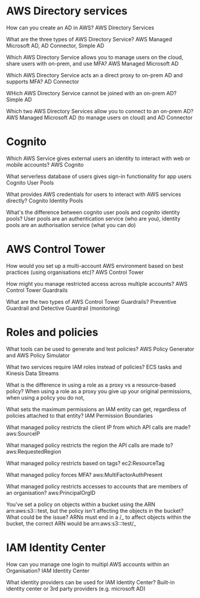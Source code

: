 # AWS Directory services

How can you create an AD in AWS?
AWS Directory Services

What are the three types of AWS Directory Service?
AWS Managed Microsoft AD, AD Connector, Simple AD

Which AWS Directory Service allows you to manage users on the cloud, share users with on-prem, and use MFA?
AWS Managed Microsoft AD

Which AWS Directory Service acts an a direct proxy to on-prem AD and supports MFA?
AD Connector

WHich AWS Directory Service cannot be joined with an on-prem AD?
Simple AD

Which two AWS Directory Services allow you to connect to an on-prem AD?
AWS Managed Microsoft AD (to manage users on cloud) and AD Connector

# Cognito

Which AWS Service gives external users an identity to interact with web or mobile accounts?
AWS Cognito

What serverless database of users gives sign-in functionality for app users
Cognito User Pools

What provides AWS credentials for users to interact with AWS services directly?
Cognito Identity Pools

What's the difference between cognito user pools and cognito identity pools?
User pools are an authentication service (who are you), identity pools are an authorisation service (what you can do)

# AWS Control Tower

How would you set up a multi-account AWS environment based on best practices (using organisations etc)?
AWS Control Tower

How might you manage restricted access across multiple accounts?
AWS Control Tower Guardrails

What are the two types of AWS Control Tower Guardrails?
Preventive Guardrail and Detective Guardrail (monitoring)

# Roles and policies

What tools can be used to generate and test policies?
AWS Policy Generator and AWS Policy Simulator

What two services require IAM roles instead of policies?
ECS tasks and Kinesis Data Streams

What is the difference in using a role as a proxy vs a resource-based policy?
When using a role as a proxy you give up your original permissions, when using a policy you do not,

What sets the maximum permissions an IAM entity can get, regardless of policies attached to that entity?
IAM Permission Boundaries

What managed policy restricts the client IP from which API calls are made?
aws:SourceIP

What managed policy restricts the region the API calls are made to?
aws:RequestedRegion

What managed policy restricts based on tags?
ec2:ResourceTag

What managed policy forces MFA?
aws:MultiFactorAuthPresent

What managed policy restricts accesses to accounts that are members of an organisation?
aws:PrincipalOrgID

You've set a policy on objects within a bucket using the ARN arn:aws:s3:::test, but the policy isn't affecting the objects in the bucket? What could be the issue?
ARNs must end in a /_ to affect objects within the bucket, the correct ARN would be arn:aws:s3:::test/_

# IAM Identity Center

How can you manage one login to multipl AWS accounts within an Organisation?
IAM Identity Center

What identity providers can be used for IAM Identity Center?
Built-in identity center or 3rd party providers (e.g. microsoft AD)

